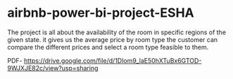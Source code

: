 # airbnb-power-bi-project-ESHA
The project is all about the availability of the room in specific regions of the given state. 
it gives us the average price by room type the customer can compare the different prices and select a room type feasible to them.

PDF- https://drive.google.com/file/d/1DIom9_laE50hXTuBx6GTOD-9WJXJE82c/view?usp=sharing
